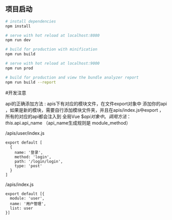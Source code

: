 ## 项目启动

``` bash
# install dependencies
npm install

# serve with hot reload at localhost:8080
npm run dev

# build for production with minification
npm run build

# serve with hot reload at localhost:9000
npm run prod

# build for production and view the bundle analyzer report
npm run build --report
```

#开发注意

api的正确添加方法 : apis下有对应的模块文件，在文件export对象中 添加你的api ，如果是新的模块，需要自行添加模块文件夹，并且在apis/index.js中export ，所有的对应的api都会注入到 全局Vue $$api对象中。调用方法 ： this.$api.api_name （api_name生成规则是 module_method）

/apis/user/index.js
```
export default [
  {
    name: '登录',
    method: 'login',
    path: '/login/login',
    type: 'post'
  }
]
```
/apis/index.js
```
export default [{
  module: 'user',
  name: '用户管理',
  list: user
}]

```
